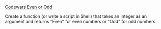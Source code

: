 [Codewars Even or Odd](https://www.codewars.com/kata/53da3dbb4a5168369a0000fe)

Create a function (or write a script in Shell) that takes an integer as an argument and returns "Even" for even numbers or "Odd" for odd numbers.